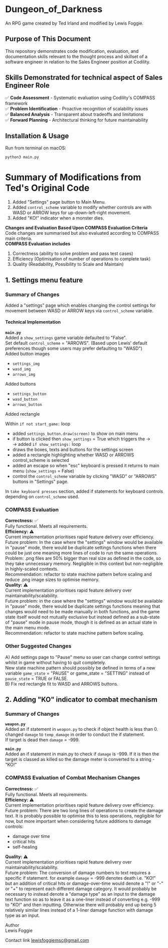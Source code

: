 # Dungeon_of_Darkness
An RPG game created by Ted Irland and modified by Lewis Foggie.

## Purpose of This Document
This repository demonstrates code modification, evaluation, and documentation 
skills relevant to the thought process and skillset of a software engineer in relation to the Sales Engineer position at Codility.

## Skills Demonstrated for technical aspect of Sales Engineer Role  
✅ **Code Assessment** - Systematic evaluation using Codility's COMPASS framework  
✅ **Problem Identification** - Proactive recognition of scalability issues  
✅ **Balanced Analysis** - Transparent about tradeoffs and limitations  
✅ **Forward Planning** - Architectural thinking for future maintainability  

## Installation & Usage
Run from terminal on macOS:
```bash
python3 main.py
```

# Summary of Modifications from Ted's Original Code
1. Added "Settings" page button to Main Menu.
2. Added `control_scheme` variable to modify whether controls are with WASD or ARROW keys for up-down-left-right movement.  
3. Added "KO!" indicator when a monster dies.

**Changes and Evaluation Based Upon COMPASS Evaluation Criteria**  
Code changes are summarised but also evaluated according to COMPASS main criteria.  
**COMPASS Evaluation includes**  
1) Correctness (ability to solve problem and pass test cases)  
2) Efficiency (Optimisation of number of operations to complete task)  
3) Quality (Readability, Possibility to Scale and Maintain)  

## 1. Settings menu feature  
### Summary of Changes  
Added a "settings" page which enables changing the control settings for movement between WASD or ARROW keys via `control_scheme` variable.  
#### Technical Implementation  
**`main.py`**  
Added a `show_settings` game variable defaulted to "False".  
Set default `control_scheme` = "ARROWS". (Based upon Lewis' default preferences though some users may prefer defaulting to "WASD")  
Added button images   
- `settings_img`
- `wasd_img`  
- `arrows_img`

Added buttons  
- `settings_button`  
- `wasd_button`  
- `arrows_button`

Added rectangle  

Within `if not start_game:` loop  
- added `settings_button.draw(screen)` to show on main menu  
-   if button is clicked then `show_settings` = True which triggers the ->  
-> added `if show_settings:` loop  
-   draws the boxes, texts and buttons for the settings screen  
-   added a rectangle highlighting whether WASD or ARROWS control_scheme is selected  
-   added an escape so when "esc" keyboard is pressed it returns to main menu (`show_settings` = False)  
-   control the `control_scheme` variable by clicking "WASD" or "ARROWS" buttons in "Settings" page.  

In `take keyboard presses` section, added if statements for keyboard controls depending on `control_scheme` used. 

### COMPASS Evaluation  
**Correctness:** ✅  
Fully functional. Meets all requirements.  
**Efficiency:** ⚠️  
Current implementation prioritises rapid feature delivery over efficiency.  
Future problem: In the case where the "settings" window would be available in "pause" mode, there would be duplicate settings functions when there could be just one meaning more lines of code to run the same operations.  
Problem: .png files are 50% bigger than real size as defined in the code, so they take unnecessary memory. Negligible in this context but non-negligible in highly-scaled contexts.  
Recommendation: refactor to state machine pattern before scaling and reduce .png image sizes to optimise memory.  
**Quality:** ⚠️  
Current implementation prioritises rapid feature delivery over maintainability/scalability.  
Future problem:  in the case where the "settings" window would be available in "pause" mode, there would be duplicate settings functions meaning that changes would need to be made manually in both functions, and the game state itself would not mutually exclusive but instead defined as a sub-state of "pause" mode in pause mode, though it is defined as an actual state in the main menu mode.  
Recommendation: refactor to state machine pattern before scaling.  

### Other Suggested Changes  
A) Add settings page to "Pause" menu so user can change control settings whilst in game without having to quit completely.  
New state machine pattern should possibly be defined in terms of a new variable `game_state` = "PAUSE" or game_state = "SETTING" instead of `pause_state` = TRUE or FALSE.   
B) Fix red rectangle fit to WASD and ARROWS buttons.  

## 2. Adding "KO" indicator to combat mechanism  
### Summary of Changes  
**`weapon.py`**  
Added an if statement in `weapon.py` to check if object health is less than 0.  
changed `damage` to `temp_damage` in order to conduct the if statement.  
If target is dead then `damage` = -999.  

**`main.py`**  
Added an if statement in main.py to check if `damage` is -999. If it is then the target is classed as killed so the damage meter is converted to a string - "KO!"  

### COMPASS Evaluation of Combat Mechanism Changes
**Correctness:** ✅  
Fully functional. Meets all requirements.  
**Efficiency:** ⚠️  
Current implementation prioritises rapid feature delivery over efficiency.  
Future problem: There are two long lines of operations to create the damage text. It is probably possible to optimise this to less operations, negligible for now, but more important when considering future additions to damage controls:  
- damage over time
- critical hits
- self-healing

**Quality:** ⚠️  
Current implementation prioritises rapid feature delivery over maintainability/scalability.  
Future problem: The conversion of damage numbers to text requires a specific if statement. for example `damage` = -999 denotes death i.e. "KO!" but an addition of critical hits or damage-over-time would denote a "!" or "-" or "+" to represent each different damage category. It would probably be necessary to instead denote a "damage type" as an input to the damage text function so as to leave it as a one-liner instead of converting e.g. -999 to "KO!" and then inputting. Otherwise there will probably end up being 5 relatively similar lines instead of a 1-liner damage function with damage type as an input.  

Author  
Lewis Foggie  

Contact link
lewisfoggiemsc@gmail.com
